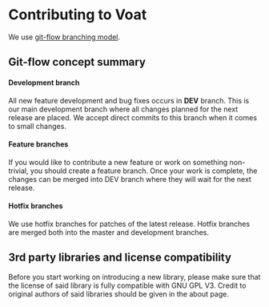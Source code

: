 # Contributing to Voat

We use [git-flow branching model](http://nvie.com/posts/a-successful-git-branching-model/). 

## Git-flow concept summary

#### Development branch
All new feature development and bug fixes occurs in **DEV** branch. This is our main development branch where all changes planned for the next release are placed. We accept direct commits to this branch when it comes to small changes.

#### Feature branches
If you would like to contribute a new feature or work on something non-trivial, you should create a feature branch. Once your work is complete, the changes can be merged into DEV branch where they will wait for the next release.

#### Hotfix branches
We use hotfix branches for patches of the latest release. Hotfix branches are merged both into the master and development branches.

## 3rd party libraries and license compatibility
Before you start working on introducing a new library, please make sure that the license of said library is fully compatible with GNU GPL V3. Credit to original authors of said libraries should be given in the about page.
